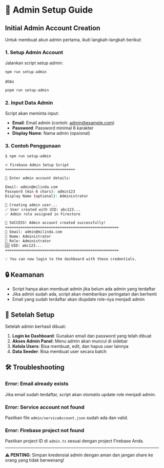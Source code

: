 # 🔐 Admin Setup Guide

## Initial Admin Account Creation

Untuk membuat akun admin pertama, ikuti langkah-langkah berikut:

### 1. Setup Admin Account

Jalankan script setup admin:

```bash
npm run setup-admin
```

atau

```bash
pnpm run setup-admin
```

### 2. Input Data Admin

Script akan meminta input:
- **Email**: Email admin (contoh: admin@example.com)
- **Password**: Password minimal 6 karakter
- **Display Name**: Nama admin (opsional)

### 3. Contoh Penggunaan

```bash
$ npm run setup-admin

🔥 Firebase Admin Setup Script
================================

📝 Enter admin account details:

Email: admin@milinda.com
Password (min 6 chars): admin123
Display Name (optional): Administrator

🚀 Creating admin user...
✅ User created with UID: abc123...
✅ Admin role assigned in Firestore

🎉 SUCCESS! Admin account created successfully!
====================================================
📧 Email: admin@milinda.com
👤 Name: Administrator  
🔑 Role: Administrator
🆔 UID: abc123...
====================================================

💡 You can now login to the dashboard with these credentials.
```

## 🔒 Keamanan

- Script hanya akan membuat admin jika belum ada admin yang terdaftar
- Jika admin sudah ada, script akan memberikan peringatan dan berhenti
- Email yang sudah terdaftar akan diupdate role-nya menjadi admin

## 🚀 Setelah Setup

Setelah admin berhasil dibuat:

1. **Login ke Dashboard**: Gunakan email dan password yang telah dibuat
2. **Akses Admin Panel**: Menu admin akan muncul di sidebar
3. **Kelola Users**: Bisa membuat, edit, dan hapus user lainnya
4. **Data Seeder**: Bisa membuat user secara batch

## 🛠️ Troubleshooting

### Error: Email already exists
Jika email sudah terdaftar, script akan otomatis update role menjadi admin.

### Error: Service account not found
Pastikan file `admin/serviceAccount.json` sudah ada dan valid.

### Error: Firebase project not found
Pastikan project ID di `admin.ts` sesuai dengan project Firebase Anda.

---

**⚠️ PENTING**: Simpan kredensial admin dengan aman dan jangan share ke orang yang tidak berwenang!